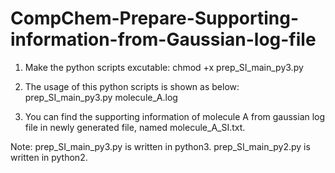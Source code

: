 # CompChem-Prepare-Supporting-information-from-Gaussian-log-file

1. Make the python scripts excutable:
chmod +x prep_SI_main_py3.py 

2. The usage of this python scripts is shown as below:
prep_SI_main_py3.py molecule_A.log

3. You can find the supporting information of molecule A from gaussian log file in newly generated file, named molecule_A_SI.txt. 

Note:
prep_SI_main_py3.py is written in python3.
prep_SI_main_py2.py is written in python2. 
